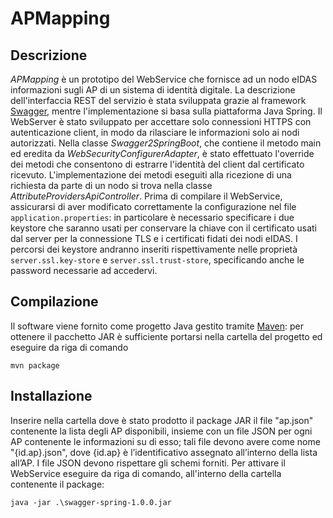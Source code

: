# APMapping

## Descrizione
*APMapping* è un prototipo del WebService che fornisce ad un nodo eIDAS informazioni sugli AP di un sistema di identità digitale.  La descrizione dell'interfaccia REST del servizio è stata sviluppata grazie al framework [Swagger](https://github.com/swagger-api), mentre l'implementazione si basa sulla piattaforma Java Spring.  Il WebServer è stato sviluppato per accettare solo connessioni HTTPS con autenticazione client, in modo da rilasciare le informazioni solo ai nodi autorizzati.  Nella classe *Swagger2SpringBoot*, che contiene il metodo main ed eredita da *WebSecurityConfigurerAdapter*, è stato effettuato l'override dei metodi che consentono di estrarre l'identità del client dal certificato ricevuto.  L'implementazione dei metodi eseguiti alla ricezione di una richiesta da parte di un nodo si trova nella classe *AttributeProvidersApiController*.  Prima di compilare il WebService, assicurarsi di aver modificato correttamente la configurazione nel file `application.properties`: in particolare è necessario specificare i due keystore che saranno usati per conservare la chiave con il certificato usati dal server per la connessione TLS e i certificati fidati dei nodi eIDAS.  I percorsi dei keystore andranno inseriti rispettivamente nelle proprietà `server.ssl.key-store` e `server.ssl.trust-store`, specificando anche le password necessarie ad accedervi.

## Compilazione
Il software viene fornito come progetto Java gestito tramite [Maven](https://maven.apache.org/): per ottenere il pacchetto JAR è sufficiente portarsi nella cartella del progetto ed eseguire da riga di comando

    mvn package

## Installazione
Inserire nella cartella dove è stato prodotto il package JAR il file "ap.json" contenente la lista degli AP disponibili, insieme con un file JSON per ogni AP contenente le informazioni su di esso; tali file devono avere come nome "{id.ap}.json", dove {id.ap} è l’identificativo assegnato all’interno della lista all’AP.  I file JSON devono rispettare gli schemi forniti.  Per attivare il WebService eseguire da riga di comando, all'interno della cartella contenente il package:

    java -jar .\swagger-spring-1.0.0.jar
